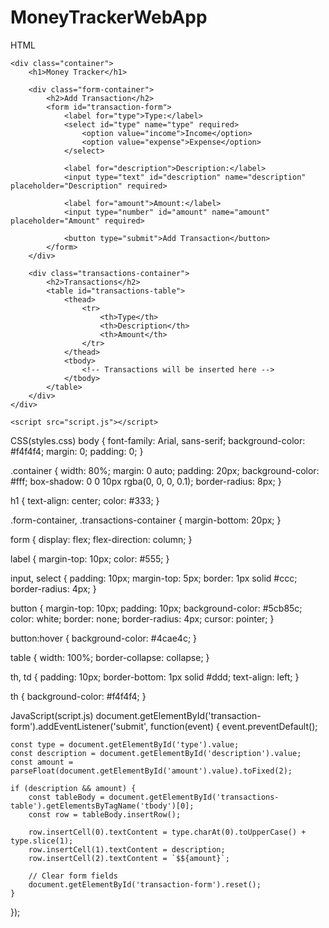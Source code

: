 # MoneyTrackerWebApp
HTML
<!DOCTYPE html>
<html lang="en">
<head>
    <meta charset="UTF-8">
    <meta name="viewport" content="width=device-width, initial-scale=1.0">
    <title>Money Tracker</title>
    <link rel="stylesheet" href="styles.css">
</head>
<body>

    <div class="container">
        <h1>Money Tracker</h1>
        
        <div class="form-container">
            <h2>Add Transaction</h2>
            <form id="transaction-form">
                <label for="type">Type:</label>
                <select id="type" name="type" required>
                    <option value="income">Income</option>
                    <option value="expense">Expense</option>
                </select>
                
                <label for="description">Description:</label>
                <input type="text" id="description" name="description" placeholder="Description" required>
                
                <label for="amount">Amount:</label>
                <input type="number" id="amount" name="amount" placeholder="Amount" required>
                
                <button type="submit">Add Transaction</button>
            </form>
        </div>
        
        <div class="transactions-container">
            <h2>Transactions</h2>
            <table id="transactions-table">
                <thead>
                    <tr>
                        <th>Type</th>
                        <th>Description</th>
                        <th>Amount</th>
                    </tr>
                </thead>
                <tbody>
                    <!-- Transactions will be inserted here -->
                </tbody>
            </table>
        </div>
    </div>

    <script src="script.js"></script>
</body>
</html>



CSS(styles.css)
body {
    font-family: Arial, sans-serif;
    background-color: #f4f4f4;
    margin: 0;
    padding: 0;
}

.container {
    width: 80%;
    margin: 0 auto;
    padding: 20px;
    background-color: #fff;
    box-shadow: 0 0 10px rgba(0, 0, 0, 0.1);
    border-radius: 8px;
}

h1 {
    text-align: center;
    color: #333;
}

.form-container, .transactions-container {
    margin-bottom: 20px;
}

form {
    display: flex;
    flex-direction: column;
}

label {
    margin-top: 10px;
    color: #555;
}

input, select {
    padding: 10px;
    margin-top: 5px;
    border: 1px solid #ccc;
    border-radius: 4px;
}

button {
    margin-top: 10px;
    padding: 10px;
    background-color: #5cb85c;
    color: white;
    border: none;
    border-radius: 4px;
    cursor: pointer;
}

button:hover {
    background-color: #4cae4c;
}

table {
    width: 100%;
    border-collapse: collapse;
}

th, td {
    padding: 10px;
    border-bottom: 1px solid #ddd;
    text-align: left;
}

th {
    background-color: #f4f4f4;
}

JavaScript(script.js)
document.getElementById('transaction-form').addEventListener('submit', function(event) {
    event.preventDefault();
    
    const type = document.getElementById('type').value;
    const description = document.getElementById('description').value;
    const amount = parseFloat(document.getElementById('amount').value).toFixed(2);
    
    if (description && amount) {
        const tableBody = document.getElementById('transactions-table').getElementsByTagName('tbody')[0];
        const row = tableBody.insertRow();
        
        row.insertCell(0).textContent = type.charAt(0).toUpperCase() + type.slice(1);
        row.insertCell(1).textContent = description;
        row.insertCell(2).textContent = `$${amount}`;
        
        // Clear form fields
        document.getElementById('transaction-form').reset();
    }
});
